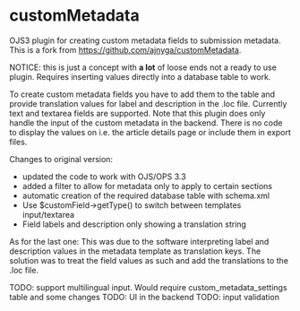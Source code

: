 # customMetadata

OJS3 plugin for creating custom metadata fields to submission metadata. This is a fork from https://github.com/ajnyga/customMetadata.

NOTICE: this is just a concept with **a lot** of loose ends not a ready to use plugin. Requires inserting values directly into a database table to work.

To create custom metadata fields you have to add them to the table and provide translation values for label and description in the .loc file.
Currently text and textarea fields are supported.
Note that this plugin does only handle the input of the custom metadata in the backend. There is no code to display the values on i.e. the article details page or include them in export files.

Changes to original version:
- updated the code to work with OJS/OPS 3.3
- added a filter to allow for metadata only to apply to certain sections
- automatic creation of the required database table with schema.xml
- Use $customField->getType() to switch between templates input/textarea 
- Field labels and description only showing a translation string

As for the last one: This was due to the software interpreting label and description values in the metadata template as translation keys. The solution was to treat the field values as such and add the translations to the .loc file.

TODO: support multilingual input. Would require custom_metadata_settings table and some changes
TODO: UI in the backend
TODO: input validation
